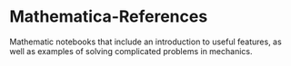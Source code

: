# Mathematica-References
Mathematic notebooks that include an introduction to useful features, as well as examples of solving complicated problems in mechanics.
